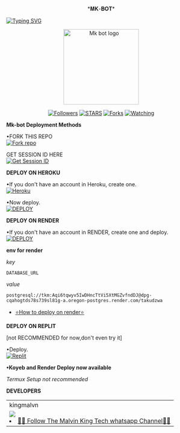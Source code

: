 <p align="center">
*𝐌𝐊-𝐁𝐎𝐓*
</p>

<a href="https://git.io/typing-svg"><img src="https://readme-typing-svg.demolab.com?font=Black+Ops+One&size=50&pause=1000&color=blue&center=true&width=910&height=100&lines=THANKS FOR CHOOSING +Mk-bot;MULTI+DEVICE+WHATSAPP+BOT" alt="Typing SVG" /></a>
  </p>

<p align="center">
  <a href="https://github.com/kingmalvn">
    <img alt="Mk bot logo" height="200" src="https://telegra.ph/file/e07a333fb4cad0b3791.jpg">
  </a>
</p>

<p align="center">
  <a href="https://github.com/kingmalvn?tab=followers"><img title="Followers" src="https://img.shields.io/github/followers/kingmalvn?label=Followers&style=social"></a>
  <a href="https://github.com/kingmalvn/Mk-bot/stargazers/"><img title="STARS" src="https://img.shields.io/github/stars/kingmalvn/Mk-bot?&style=social"></a>
  <a href="https://github.com/kingmalvn/Mk-bot/network/members"><img title="Forks" src="https://img.shields.io/github/forks/kingmalvn/Mk-bot?style=social"></a>
  <a href="https://github.com/kingmalvn/Mk-bot/watchers"><img title="Watching" src="https://img.shields.io/github/watchers/kingmalvn/Mk-bot?label=Watching&style=social"></a>
</p>

 **Mk-bot Deployment Methods**

•FORK THIS REPO
 <br>
 <a href='https://github.com/kingmalvn/Mk-bot/fork' target="_blank"><img alt='Fork repo' src='https://img.shields.io/badge/Fork-black?style=for-the-badge&logo=git&logoColor=white'/></a>

 GET SESSION ID HERE
 <br>
 <a href='https://tkmsession-929e14d27646.herokuapp.com/' target="_blank"><img alt='Get Session ID' src='https://img.shields.io/badge/Get session id-blue?style=for-the-badge&logo=opencv&logoColor=white'/></a> 

**DEPLOY ON HEROKU**

•If you don't have an account in Heroku, create one.
   <br>
    <a href='https://signup.heroku.com/' target="_blank"><img alt='Heroku' src='https://img.shields.io/badge/Created-blue?style=for-the-badge&logo=heroku&logoColor=white'/></a>

•Now deploy.
    <br>
    <a href='https://dashboard.heroku.com/new?template=https://github.com/kingmalvn/Mk-bot' target="_blank"><img alt='DEPLOY' src='https://img.shields.io/badge/-DEPLOY-blue?style=for-the-badge&logo=heroku&logoColor=white'/></a>

**DEPLOY ON RENDER**

•If you don't have an account in RENDER, create one and deploy.
    <br>
    <a href='https://dashboard.render.com/select-repo?type=web' target="_blank"><img alt='DEPLOY' src='https://img.shields.io/badge/-DEPLOY-black?style=for-the-badge&logo=render&logoColor=white'/></a>

**env for render**

_key_

```
DATABASE_URL
```
_value_

```
postgresql://tkm:Aqi6tqwyv5IwDHncTtVi5XtMGZvfndDJ@dpg-cqahogtds78s739sl81g-a.oregon-postgres.render.com/takudzwa
```
* [⭐️How to deploy on render⭐️](https://youtube.com/@MalvinKing_Tech)


**DEPLOY ON REPLIT**

[not RECOMMENDED for now,don't even try it]

•Deploy.
    <br>
    <a href='https://replit.com/github/kingmalvn/Mk-bot' target="_blank"><img alt='Replit' src='https://img.shields.io/badge/-Deploy-red?style=for-the-badge&logo=replit&logoColor=white'/></a>

**•Koyeb and Render Deploy now available**

_Termux Setup not recommended_

**DEVELOPERS**

<table>
  <tr>
    <td>kingmalvn</td>
  </tr>
  <tr>
    <td><a href="https://github.com/kingmalvn"><img src="https://github.com/kingmalvn.png" 


* [🧑‍💻 Follow The Malvin King Tech whatsapp Channel🧑‍💻](https://whatsapp.com/channel/0029Vac8SosLY6d7CAFndv3Z)


